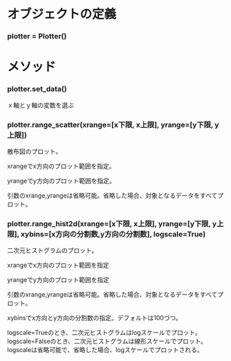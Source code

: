 # オブジェクトの定義

### plotter = Plotter()


# メソッド

### plotter.set_data()

ｘ軸とｙ軸の変数を選ぶ



### plotter.range_scatter(xrange=[x下限, x上限], yrange=[y下限, y上限])
散布図のプロット。

xrangeでx方向のプロット範囲を指定。

yrangeでy方向のプロット範囲を指定。

引数のxrange,yrangeは省略可能。省略した場合、対象となるデータをすべてプロット。



### plotter.range_hist2d(xrange=[x下限, x上限], yrange=[y下限, y上限], xybins=[x方向の分割数,y方向の分割数], logscale=True)

二次元ヒストグラムのプロット。

xrangeでx方向のプロット範囲を指定

yrangeでy方向のプロット範囲を指定

引数のxrange,yrangeは省略可能。省略した場合、対象となるデータをすべてプロット。

xybinsでx方向とy方向の分割数の指定。デフォルトは100づつ。

logscale=Trueのとき、二次元ヒストグラムはlogスケールでプロット。
logscale=Falseのとき、二次元ヒストグラムは線形スケールでプロット。
logscaleは省略可能で、省略した場合、logスケールでプロットされる。
